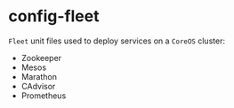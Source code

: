 # config-fleet
`Fleet` unit files used to deploy services on a `CoreOS` cluster:

- Zookeeper
- Mesos
- Marathon
- CAdvisor
- Prometheus
